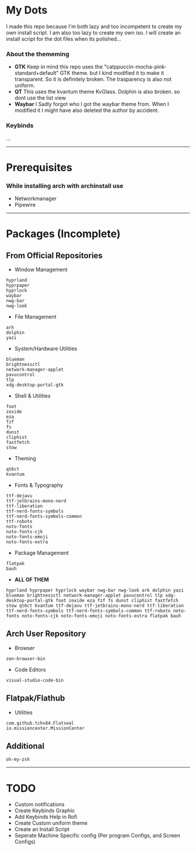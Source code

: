 # My Dots
I made this repo because I'm both lazy and too incompetent to create my own install script. I am also too lazy to create my own iso. I will create an install script for the dot files when its polished...

### About the thememing
- **GTK**
Keep in mind this repo uses the "catppuccin-mocha-pink-standard+default" GTK theme. but I kind modified it to make it transparent. So it is definitely broken. The trasparency is also not uniform.
- **QT**
This uses the kvantum theme KvGlass. Dolphin is also broken. so dont use the list view.
- **Waybar**
I Sadly forgot who I got the waybar theme from. When I modified it I might have also deleted the author by accident.

### Keybinds
...

<hr>

# Prerequisites
### While installing arch with archinstall use
- Networkmanager
- Pipewire


<hr>

# Packages (Incomplete)
## From Official Repositories
- Window Management

```
hyprland
hyprpaper
hyprlock
waybar
nwg-bar
nwg-look
```
- File Management
```
ark
dolphin
yazi
```

- System/Hardware Utilities
```
blueman
brightnessctl
network-manager-applet
pavucontrol
tlp
xdg-desktop-portal-gtk
```

- Shell & Utilities
```
foot
zoxide
eza
fzf
fs
dunst
cliphist
fastfetch
stow
```
- Theming
```
qt6ct
kvantum
```

- Fonts & Typography
```
ttf-dejavu
ttf-jetbrains-mono-nerd
ttf-liberation
ttf-nerd-fonts-symbols
ttf-nerd-fonts-symbols-common
ttf-roboto
noto-fonts
noto-fonts-cjk
noto-fonts-emoji
noto-fonts-extra
```

- Package Management
```
flatpak
bauh
```

- **ALL OF THEM**
```
hyprland hyprpaper hyprlock waybar nwg-bar nwg-look ark dolphin yazi blueman brightnessctl network-manager-applet pavucontrol tlp xdg-desktop-portal-gtk foot zoxide eza fzf fs dunst cliphist fastfetch stow qt6ct kvantum ttf-dejavu ttf-jetbrains-mono-nerd ttf-liberation ttf-nerd-fonts-symbols ttf-nerd-fonts-symbols-common ttf-roboto noto-fonts noto-fonts-cjk noto-fonts-emoji noto-fonts-extra flatpak bauh
```
## Arch User Repository
- Browser
```
zen-browser-bin
```

- Code Editors
```
visual-studio-code-bin
```

## Flatpak/Flathub
- Utilities
```
com.github.tchx84.Flatseal
io.missioncenter.MissionCenter
```
## Additional
```
oh-my-zsh
```

<hr>

# TODO
- Custom notifications
- Create Keybinds Graphic
- Add Keybinds Help in Rofi
- Create Custom uniform theme
- Create an Install Script
- Seperate Machine Specific config (Per program Configs, and Screen Configs)